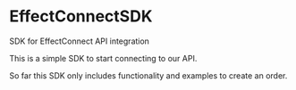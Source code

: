# EffectConnectSDK
SDK for EffectConnect API integration

This is a simple SDK to start connecting to our API.

So far this SDK only includes functionality and examples to create an order.
